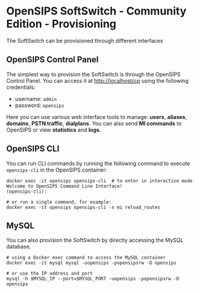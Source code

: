 # OpenSIPS SoftSwitch - Community Edition - Provisioning

The SoftSwitch can be provisioned through different interfaces

## OpenSIPS Control Panel

The simplest way to provision the SoftSwitch is through the OpenSIPS Control Panel. You can access it at [http://localhost/cp](http://localhost/cp) using the following credentials:
* username: `admin`
* password: `opensips`

Here you can use various web interface tools to manage: **users**, **aliases**, **domains**, **PSTN traffic**, **dialplans**. 
You can also send **MI commands** to OpenSIPS or view **statistics** and **logs**.

## OpenSIPS CLI

You can run CLI commands by running the following command to execute `opensips-cli` in the OpenSIPS container:
```shell
docker exec -it opensips opensips-cli  # to enter in interactive mode
Welcome to OpenSIPS Command Line Interface!
(opensips-cli):

# or run a single command, for example:
docker exec -it opensips opensips-cli -x mi reload_routes
```

## MySQL

You can also provision the SoftSwitch by directly accessing the MySQL database.

```shell
# using a Docker exec command to access the MySQL container
docker exec -it mysql mysql -uopensips -popensipsrw -D opensips

# or use the IP address and port
mysql -h $MYSQL_IP --port=$MYSQL_PORT -uopensips -popensipsrw -D opensips
```
